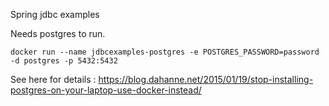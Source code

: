 Spring jdbc examples

Needs postgres to run.

```
docker run --name jdbcexamples-postgres -e POSTGRES_PASSWORD=password -d postgres -p 5432:5432
```
See here for details : https://blog.dahanne.net/2015/01/19/stop-installing-postgres-on-your-laptop-use-docker-instead/


